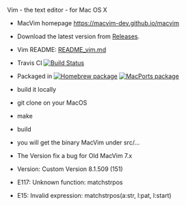 Vim - the text editor - for Mac OS X


- MacVim homepage https://macvim-dev.github.io/macvim

- Download the latest version from [Releases](https://github.com/macvim-dev/macvim/releases/latest).

- Vim README: [README_vim.md](README_vim.md)

- Travis CI <a href="https://travis-ci.com/macvim-dev/macvim"><img src="https://travis-ci.com/macvim-dev/macvim.svg?branch=master" alt="Build Status"></a>

- Packaged in [![Homebrew package](https://repology.org/badge/version-for-repo/homebrew/macvim.svg)](https://repology.org/metapackage/macvim/versions) [![MacPorts package](https://repology.org/badge/version-for-repo/macports/macvim.svg)](https://repology.org/metapackage/macvim/versions)

- build it locally
- git clone on your MacOS
- make 
- build 
- you will get the binary MacVim under src/...

- The Version fix a bug for Old MacVim 7.x 
- Version: Custom Version 8.1.509 (151)
- E117: Unknown function: matchstrpos
- E15: Invalid expression: matchstrpos(a:str, l:pat, l:start)
